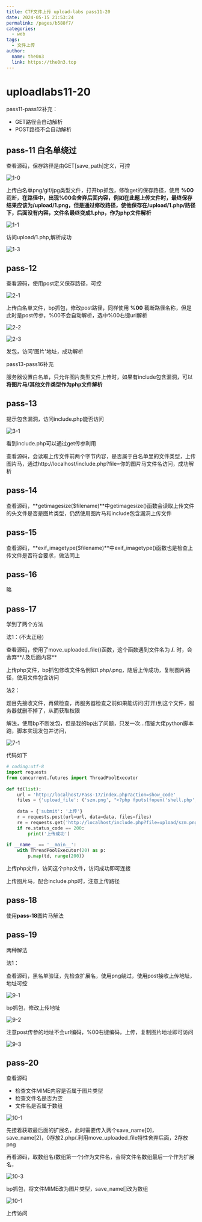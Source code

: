 ```yaml
---
title: CTF文件上传 upload-labs pass11-20
date: 2024-05-15 21:53:24
permalink: /pages/b588f7/
categories:
  - web
tags:
  - 文件上传
author: 
  name: the0n3
  link: https://the0n3.top
---
```


# uploadlabs11-20

pass11-pass12补充：

- GET路径会自动解析
- POST路径不会自动解析

##  pass-11 白名单绕过

查看源码，保存路径是由GET[save_path]定义，可控

![1-0](/medias/upload11-20/1-0.jpeg)

上传白名单png/gif/jpg类型文件，打开bp抓包，修改get的保存路径，使用 **%00** 截断，**在路径中，出现%00会舍弃后面内容，例如在此题上传文件时，最终保存结果应该为/upload/1.png，但是通过修改路径，使他保存在/upload/1.php/路径下，后面没有内容，文件名最终变成1.php，作为php文件解析**

![1-1](/medias/upload11-20/1-1.jpeg)

访问upload/1.php,解析成功

![1-3](/medias/upload11-20/1-3.jpg)

## pass-12

查看源码，使用post定义保存路径，可控

![2-1](/medias/upload11-20/2-1.png)

上传白名单文件，bp抓包，修改post路径，同样使用 **%00** 截断路径名称，但是此时是post传参，%00不会自动解析，选中%00右键url解析

![2-2](/medias/upload11-20/2-2.png)

![2-3](/medias/upload11-20/2-3.jpg)

发包，访问'图片'地址，成功解析



pass13-pass16补充

服务器设置白名单，只允许图片类型文件上传时，如果有include包含漏洞，可以**将图片马/其他文件类型作为php文件解析**

## pass-13

提示包含漏洞，访问include.php能否访问

![3-1](/medias/upload11-20/3-1.jpg)

看到include.php可以通过get传参利用

查看源码，会读取上传文件前两个字节内容，是否属于白名单里的文件类型，上传图片马，通过http://localhost/include.php?file=你的图片马文件名访问，成功解析

## pass-14

查看源码，**getimagesize($filename)**中getimagesize()函数会读取上传文件的头文件是否是图片类型，仍然使用图片马和include包含漏洞上传文件

## pass-15

查看源码，**exif_imagetype($filename)**中exif_imagetype()函数也是检查上传文件是否符合要求，做法同上



## pass-16

略

## pass-17

学到了两个方法

法1：(不太正经)

查看源码，使用了move_uploaded_file()函数，这个函数遇到文件名为 **/.** 时，会舍弃**/.及后面内容**

上传php文件，bp抓包修改文件名例如1.php/.png，随后上传成功，复制图片路径，使用文件包含访问

法2：

题目先接收文件，再做检查，再服务器检查之前如果能访问(打开)到这个文件，服务器就删不掉了，从而获取权限

解法，使用bp不断发包，但是我的bp出了问题，只发一次...借鉴大佬python脚本跑，脚本实现发包并访问，

![7-1](/medias/upload11-20/7-1.jpg)

代码如下

```python  
# coding:utf-8
import requests
from concurrent.futures import ThreadPoolExecutor
 
def td(list):
    url = 'http://localhost/Pass-17/index.php?action=show_code'
    files = {'upload_file': ('szm.png', "<?php fputs(fopen('shell.php','w'),'<?php phpinfo();  ?>' ); ?>")}
       
    data = {'submit': '上传'}
    r = requests.post(url=url, data=data, files=files)
    re = requests.get('http://localhost/include.php?file=upload/szm.png')
    if re.status_code == 200:
        print('上传成功')
 
if __name__ == '__main__':
    with ThreadPoolExecutor(20) as p:
        p.map(td, range(200))
```
上传php文件，访问这个php文件，访问成功即可连接

上传图片马，配合include.php时，注意上传路径

## pass-18

使用**pass-18**图片马解法

## pass-19

两种解法

法1：

查看源码，黑名单验证，先检查扩展名，使用png绕过，使用post接收上传地址，地址可控

![9-1](/medias/upload11-20/9-1.jpg)

bp抓包，修改上传地址

![9-2](/medias/upload11-20/9-2.jpg)

注意post传参的地址不会url编码，%00右键编码，上传，复制图片地址即可访问

![9-3](/medias/upload11-20/9-3.jpg)

## pass-20

查看源码

- 检查文件MIME内容是否属于图片类型
- 检查文件名是否为空
- 文件名是否属于数组

![10-1](/medias/upload11-20/10-1.jpg)

先接着获取最后面的扩展名，此时需要传入两个save_name[0]，save_name[2]，0存放2.php/.利用move_uploaded_file特性舍弃后面，2存放png

再看源码，取数组名(数组第一个)作为文件名，会将文件名数组最后一个作为扩展名，

![10-3](/medias/upload11-20/10-3.jpg)

bp抓包，将文件MIME改为图片类型，save_name[]改为数组

![10-1](/medias/upload11-20/10-2.jpg)

上传访问

